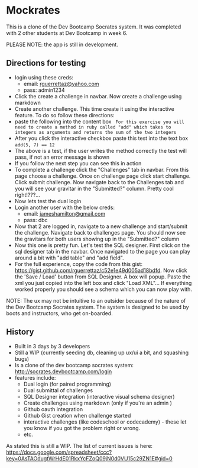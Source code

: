 Mockrates
============

This is a clone of the Dev Bootcamp Socrates system. It was completed with 2 other students at Dev Bootcamp in week 6.

PLEASE NOTE: the app is still in development.

Directions for testing
---------------------
- login using these creds: 
  - email: rguerrettaz@yahoo.com
  - pass: admin1234
- Click the create a challenge in navbar. Now create a challenge using markdown
- Create another challenge. This time create it using the interactive feature. To do so follow these directions:
 - paste the following into the content box ``` For this exercise you will need to create a method in ruby called "add" which takes to integers as arguments and returns the sum of the two integers```
 - After you click the interactive checkbox paste this test into the text box ```add(5, 7) == 12```
 - The above is a test, if the user writes the method correctly the test will pass, if not an error message is shown
 - If you follow the next step you can see this in action
- To complete a challenge click the "Challenges" tab in navbar. From this page choose a challenge. Once on challenge page click start challenge. Click submit challenge. Now navigate back to the Challenges tab and you will see your gravitar in the "Submitted?" column. Pretty cool right!???...
- Now lets test the dual login
- Login another user with the below creds:
  - email: jameshamilton@gmail.com
  - pass: dbc
- Now that 2 are logged in, navigate to a new challenge and start/submit the challenge. Navigate back to challenges page. You should now see the gravitars for both users showing up in the "Submitted?" column
- Now this one is pretty fun. Let's test the SQL designer. First click on the sql designer tab in the navbar. Once navigated to the page you can play around a bit with "add table" and "add field". 
 - For the full experience, copy the code from this gist: https://gist.github.com/rguerrettaz/c52e1e49d005ad18bdfd.  Now click the 'Save / Load' button from SQL Designer. A box will popup. Paste the xml you just copied into the left box and click "Load XML"... If everything worked properly you should see a schema which you can now play with. 

NOTE: The ux may not be intuitive to an outsider because of the nature of the Dev Bootcamp Socrates system. The system is designed to be used by boots and instructors, who get on-boarded. 

History
------------------

- Built in 3 days by 3 developers
- Still a WIP (currently seeding db, cleaning up ux/ui a bit, and squashing bugs)
- Is a clone of the dev bootcamp socrates system: http://socrates.devbootcamp.com/login
- features include:
  * Dual login (for paired programming)
  - Dual submittal of challenges 
  - SQL Designer integration (interactive visual schema designer)
  - Create challenges using markdown (only if you're an admin )
  - Github oauth integration
  - Github Gist creation when challenge started
  - interactive challenges (like codeschool  or codecademy) - these let you know if you got the problem right or wrong.
  - etc. 




As stated this is still a WIP. The list of current issues is here: 
https://docs.google.com/spreadsheet/ccc?key=0AsTAOdugtWrHdE01RkxYcFZoQ09jN0d0VU15c29ZN1E#gid=0
